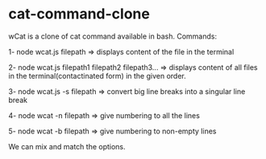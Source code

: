 # cat-command-clone
wCat is a clone of cat command available in bash.
Commands:

1- node wcat.js filepath => displays content of the file in the terminal 

2- node wcat.js filepath1 filepath2 filepath3... => displays content of all files in the terminal(contactinated form) in the given order.

3- node wcat.js -s filepath => convert big line breaks into a singular line break

4- node wcat -n filepath => give numbering to all the lines 

5- node wcat -b filepath => give numbering to non-empty lines

We can mix and match the options.
